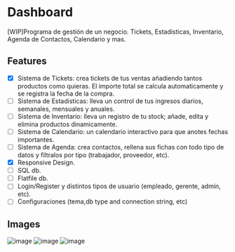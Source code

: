 # Dashboard
[WIP]Programa de gestión de un negocio. Tickets, Estadisticas, Inventario, Agenda de Contactos, Calendario y mas.

## Features

- [x] Sistema de Tickets: crea tickets de tus ventas añadiendo tantos productos como quieras. El importe total se calcula automaticamente y se registra la fecha de la compra.
- [ ] Sistema de Estadisticas: lleva un control de tus ingresos diarios, semanales, mensuales y anuales.
- [ ] Sistema de Inventario: lleva un registro de tu stock; añade, edita y elimina productos dinamicamente.
- [ ] Sistema de Calendario: un calendario interactivo para que anotes fechas importantes.
- [ ] Sistema de Agenda: crea contactos, rellena sus fichas con todo tipo de datos y filtralos por tipo (trabajador, proveedor, etc).
- [x] Responsive Design.
- [ ] SQL db.
- [ ] Flatfile db.
- [ ] Login/Register y distintos tipos de usuario (empleado, gerente, admin, etc).
- [ ] Configuraciones (tema,db type and connection string, etc)

## Images
![image](https://user-images.githubusercontent.com/25410859/118072160-a7a8ad00-b37f-11eb-80bf-bf2aac28b32a.png)
![image](https://user-images.githubusercontent.com/25410859/118072221-b1caab80-b37f-11eb-99f0-ca29780ad6c6.png)
![image](https://user-images.githubusercontent.com/25410859/118072226-b55e3280-b37f-11eb-9af9-7eb270016af2.png)

